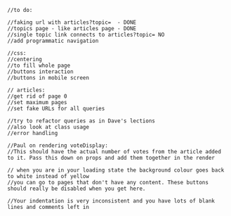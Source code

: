     //to do:
    
    //faking url with articles?topic=  - DONE
    //topics page - like articles page - DONE
    //single topic link connects to articles?topic= NO
    //add programmatic navigation

    //css: 
    //centering
    //to fill whole page
    //buttons interaction
    //buttons in mobile screen

    // articles:
    //get rid of page 0
    //set maximum pages
    //set fake URLs for all queries

    //try to refactor queries as in Dave's lections
    //also look at class usage
    //error handling

    //Paul on rendering voteDisplay:
    //This should have the actual number of votes from the article added to it. Pass this down on props and add them together in the render

    // when you are in your loading state the background colour goes back to white instead of yellow
    //you can go to pages that don't have any content. These buttons should really be disabled when you get here.

    //Your indentation is very inconsistent and you have lots of blank lines and comments left in